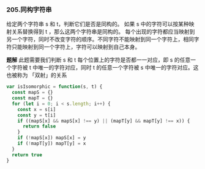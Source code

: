 ### 205.同构字符串
给定两个字符串 s 和 t，判断它们是否是同构的。
如果 s 中的字符可以按某种映射关系替换得到 t ，那么这两个字符串是同构的。
每个出现的字符都应当映射到另一个字符，同时不改变字符的顺序。不同字符不能映射到同一个字符上，相同字符只能映射到同一个字符上，字符可以映射到自己本身。

**题解**
此题需要我们判断 s 和 t 每个位置上的字符是否都一一对应，即 s 的任意一个字符被 t 中唯一的字符对应，同时 t 的任意一个字符被 s 中唯一的字符对应。这也被称为 「双射」的关系
```js
var isIsomorphic = function(s, t) {
  const mapS = {}
  const mapT = {}
  for (let i = 0; i < s.length; i++) {
    const x = s[i]
    const y = t[i]
    if ((mapS[x] && mapS[x] !== y) || (mapT[y] && mapT[y] !== x)) {
      return false
    }
    if (!mapS[x]) mapS[x] = y
    if (!mapT[y]) mapT[y] = x
  }
  return true
}
```
